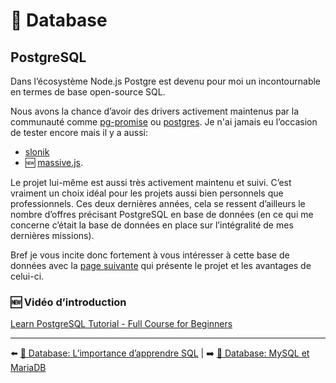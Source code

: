 # 💾 Database

## PostgreSQL

Dans l’écosystème Node.js Postgre est devenu pour moi un incontournable en termes de base open-source SQL.

Nous avons la chance d’avoir des drivers activement maintenus par la communauté comme [pg-promise](https://github.com/vitaly-t/pg-promise) ou [postgres](https://www.npmjs.com/package/postgres). Je n'ai jamais eu l’occasion de tester encore mais il y a aussi:

- [slonik](https://github.com/gajus/slonik)
- 🆕 [massive.js](https://massivejs.org/).

Le projet lui-même est aussi très activement maintenu et suivi. C’est vraiment un choix idéal pour les projets aussi bien personnels que professionnels. Ces deux dernières années, cela se ressent d’ailleurs le nombre d’offres précisant PostgreSQL en base de données (en ce qui me concerne c’était la base de données en place sur l’intégralité de mes dernières missions).

Bref je vous incite donc fortement à vous intéresser à cette base de données avec la [page suivante](https://www.postgresql.org/about/) qui présente le projet et les avantages de celui-ci.

### 🆕 Vidéo d’introduction

[Learn PostgreSQL Tutorial - Full Course for Beginners](https://www.youtube.com/watch?v=qw--VYLpxG4)

---

⬅️ [💾 Database: L’importance d’apprendre SQL](./3-importance-apprendre-sql.md) |
➡️ [💾 Database: MySQL et MariaDB](./5-mysql-mariadb.md)

